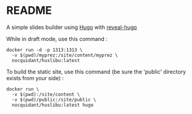 # README

A simple slides builder using [Hugo](https://gohugo.io/) with [reveal-hugo](https://github.com/dzello/reveal-hugo)

While in draft mode, use this command :

```
docker run -d -p 1313:1313 \
  -v $(pwd)/myprez:/site/content/myprez \
  nocquidant/huslibu:latest
```	

To build the static site, use this command (be sure the 'public' directory exists from your side) :

```
docker run \
  -v $(pwd):/site/content \
  -v $(pwd)/public:/site/public \
  nocquidant/huslibu:latest hugo
```	
